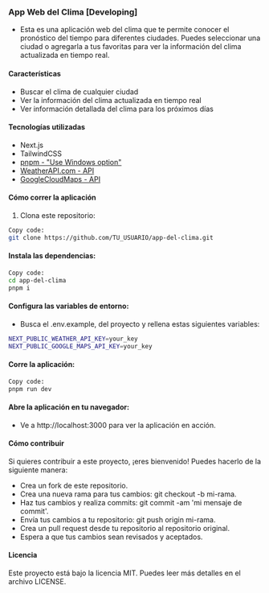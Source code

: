 ### App Web del Clima [Developing]

- Esta es una aplicación web del clima que te permite conocer el pronóstico del tiempo para diferentes ciudades. Puedes seleccionar una ciudad o agregarla a tus favoritas para ver la información del clima actualizada en tiempo real.

#### Características

- Buscar el clima de cualquier ciudad
- Ver la información del clima actualizada en tiempo real
- Ver información detallada del clima para los próximos días

#### Tecnologías utilizadas

- Next.js
- TailwindCSS
- [pnpm - "Use Windows option"](https://pnpm.io/es/installation)
- [WeatherAPI.com - API](https://rapidapi.com/weatherapi/api/weatherapi-com/)
- [GoogleCloudMaps - API](https://mapsplatform.google.com/intl/es-419/)

#### Cómo correr la aplicación

1. Clona este repositorio:

```bash
Copy code:
git clone https://github.com/TU_USUARIO/app-del-clima.git
```

#### Instala las dependencias:

```bash
Copy code:
cd app-del-clima
pnpm i
```

#### Configura las variables de entorno:

- Busca el .env.example, del proyecto y rellena estas siguientes variables:

```bash
NEXT_PUBLIC_WEATHER_API_KEY=your_key
NEXT_PUBLIC_GOOGLE_MAPS_API_KEY=your_key
```

#### Corre la aplicación:

```bash
Copy code:
pnpm run dev
```

#### Abre la aplicación en tu navegador:

- Ve a http://localhost:3000 para ver la aplicación en acción.

#### Cómo contribuir

Si quieres contribuir a este proyecto, ¡eres bienvenido! Puedes hacerlo de la siguiente manera:

- Crea un fork de este repositorio.
- Crea una nueva rama para tus cambios: git checkout -b mi-rama.
- Haz tus cambios y realiza commits: git commit -am 'mi mensaje de commit'.
- Envía tus cambios a tu repositorio: git push origin mi-rama.
- Crea un pull request desde tu repositorio al repositorio original.
- Espera a que tus cambios sean revisados y aceptados.

#### Licencia

Este proyecto está bajo la licencia MIT. Puedes leer más detalles en el archivo LICENSE.
